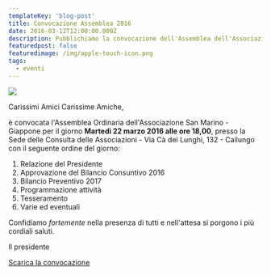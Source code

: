 ```yaml
---
templateKey: 'blog-post'
title: Convocazione Assemblea 2016
date: 2016-03-12T12:00:00.000Z
description: Pubblichiamo la convocazione dell'Assemblea dell'Associazione San Marino Giappone
featuredpost: false
featuredimage: /img/apple-touch-icon.png
tags:
  - eventi
---
```



 

![](/img/apple-touch-icon.png)

Carissimi Amici
Carissime Amiche,

è convocata l'Assemblea Ordinaria dell'Associazione San Marino - Giappone per il giorno **Martedì 22 marzo 2016 alle ore 18,00**, presso la Sede delle Consulta delle Associazioni - Via Cà dei Lunghi, 132 - Cailungo con il seguente ordine del giorno:

1. Relazione del Presidente
2. Approvazione del Bilancio Consuntivo 2016
3. Bilancio Preventivo 2017
4. Programmazione attività
5. Tesseramento
6. Varie ed eventuali

Confidiamo *fortemente* nella presenza di tutti e nell'attesa si porgono i più cordiali saluti.

Il presidente


[Scarica la convocazione](/pdf/convocazione2016.pdf)